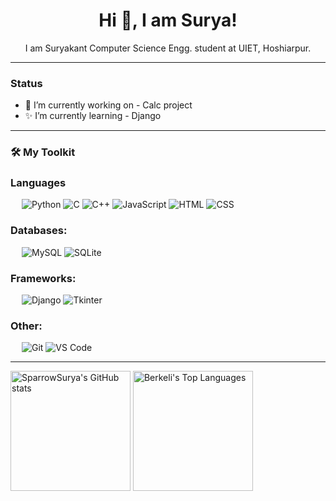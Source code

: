 <h1 align="center">Hi 👋, I am Surya!</h1>

<p align="center">I am Suryakant Computer Science Engg. student at UIET, Hoshiarpur. </p>

---
### Status
+ 🌟 I’m currently working on - Calc project
+ ✨ I’m currently learning - Django

---

### 🛠️ My Toolkit

### Languages
&emsp;
![Python](https://img.shields.io/badge/-Python-000?&logo=Python)
![C](https://img.shields.io/badge/-C-000?&logo=C)
![C++](https://img.shields.io/badge/-C++-000?&logo=Cplusplus)
![JavaScript](https://img.shields.io/badge/-JavaScript-000?&logo=JavaScript)
![HTML](https://img.shields.io/badge/-HTML-000?&logo=HTML5)
![CSS](https://img.shields.io/badge/-CSS-000?&logo=CSS3)
<!-- ![Bash](https://img.shields.io/badge/-Bash-000?&logo=GNU-Bash) -->
<!-- ![PHP](https://img.shields.io/badge/-PHP-000?&logo=PHP) -->

### Databases:
&emsp;
![MySQL](https://img.shields.io/badge/-MySQL-000?&logo=MySQL)
![SQLite](https://img.shields.io/badge/-SQLite-000?&logo=SQLite)

### Frameworks:
&emsp;
![Django](https://img.shields.io/badge/-Django-000?&logo=Django)
![Tkinter](https://img.shields.io/badge/-Tkinter-000?&logo=Tkinter)
<!-- ![FastAPI](https://img.shields.io/badge/-FastAPI-000?&logo=FastAPI) -->

### Other:
&emsp;
![Git](https://img.shields.io/badge/-Git-000?&logo=Git)
![VS Code](https://img.shields.io/badge/-VS%20Code-000?&logo=Visual-Studio-Code)
<!-- ![GitHub](https://img.shields.io/badge/-GitHub-000?&logo=GitHub) -->

---
<img alt="SparrowSurya's GitHub stats" src="https://github-readme-stats.vercel.app/api/?username=sparrowsurya&show_icons=true&include_all_commits=true&count_private=true&theme=react&hide_border=true&bg_color=1F222E&title_color=F85D7F&icon_color=F8D866" height="192px"/>
<img alt="Berkeli's Top Languages" src="https://github-readme-stats.vercel.app/api/top-langs/?username=sparrowsurya&langs_count=8&layout=compact&theme=react&hide_border=true&bg_color=1F222E&title_color=F85D7F&icon_color=F8D866" height="192px"/>
